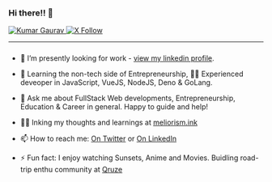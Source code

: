 ### Hi there!! 👋

<div>
  <a href="#">
    <img src="https://komarev.com/ghpvc/?username=quriosapien&label=Profile%20views&color=0e75b6&style=flat" alt="Kumar Gaurav" />
  </a>
  <a href="https://twitter.com/intent/follow?screen_name=quriosapien">
    <img alt="X Follow" src="https://img.shields.io/twitter/follow/quriosapien">
  </a>
</div>

---

### 

- 🔭 I’m presently looking for work - [view my linkedin profile](https://linkedin.com/in/heykumargaurav).
- 🌱 Learning the non-tech side of Entrepreneurship, 🥷🏻 Experienced deveoper in JavaScript, VueJS, NodeJS, Deno & GoLang.
- 💬 Ask me about FullStack Web developments, Entrepreneurship, Education & Career in general. Happy to guide and help!
- ✍🏻 Inking my thoughts and learnings at [meliorism.ink](https://meliorism.ink)

- 📫 How to reach me: [On Twitter](https://twitter.com/quriosapien) or [On LinkedIn](https://linkedin.com/in/heykumargaurav)
- ⚡ Fun fact: I enjoy watching Sunsets, Anime and Movies. Buidling road-trip enthu community at [Qruze](https://qruze.in)
